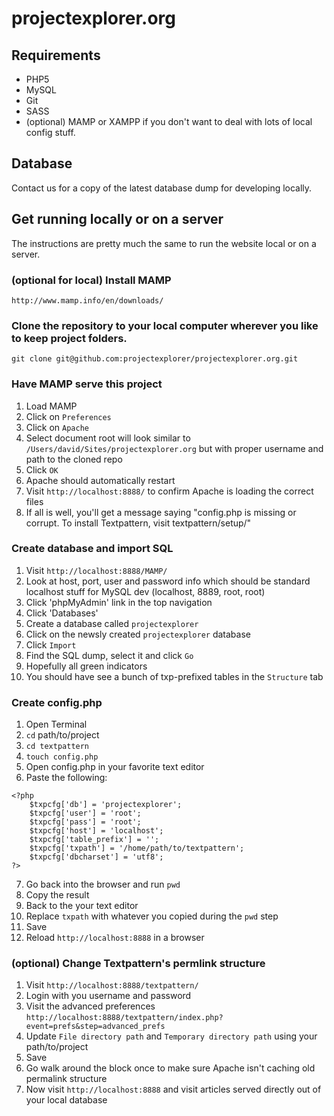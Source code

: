 projectexplorer.org
===================

## Requirements

* PHP5
* MySQL
* Git
* SASS
* (optional) MAMP or XAMPP if you don't want to deal with lots of local config stuff.

## Database

Contact us for a copy of the latest database dump for developing locally.

## Get running locally or on a server

The instructions are pretty much the same to run the website local or on a server.

### (optional for local) Install MAMP

`http://www.mamp.info/en/downloads/`

### Clone the repository to your local computer wherever you like to keep project folders.

`git clone git@github.com:projectexplorer/projectexplorer.org.git`

### Have MAMP serve this project

1. Load MAMP
2. Click on `Preferences`
3. Click on `Apache`
4. Select document root will look similar to `/Users/david/Sites/projectexplorer.org` but with proper username and path to the cloned repo
5. Click `OK`
6. Apache should automatically restart
7. Visit `http://localhost:8888/` to confirm Apache is loading the correct files
8. If all is well, you'll get a message saying "config.php is missing or corrupt. To install Textpattern, visit textpattern/setup/"

### Create database and import SQL

1. Visit `http://localhost:8888/MAMP/`
2. Look at host, port, user and password info which should be standard localhost stuff for MySQL dev (localhost, 8889, root, root)
3. Click 'phpMyAdmin' link in the top navigation
4. Click 'Databases'
5. Create a database called `projectexplorer`
6. Click on the newsly created `projectexplorer` database
7. Click `Import`
8. Find the SQL dump, select it and click `Go`
9. Hopefully all green indicators
10. You should have see a bunch of txp-prefixed tables in the `Structure` tab

### Create config.php

1. Open Terminal
2. `cd` path/to/project
3. `cd textpattern`
4. `touch config.php`
5. Open config.php in your favorite text editor
6. Paste the following: 
```
<?php
    $txpcfg['db'] = 'projectexplorer';
    $txpcfg['user'] = 'root';
    $txpcfg['pass'] = 'root';
    $txpcfg['host'] = 'localhost';
    $txpcfg['table_prefix'] = '';
    $txpcfg['txpath'] = '/home/path/to/textpattern';
    $txpcfg['dbcharset'] = 'utf8';
?>
```
7. Go back into the browser and run `pwd`
8. Copy the result
9. Back to the your text editor
10. Replace `txpath` with whatever you copied during the `pwd` step
11. Save
12. Reload `http://localhost:8888` in a browser

### (optional) Change Textpattern's permlink structure

1. Visit `http://localhost:8888/textpattern/`
2. Login with you username and password
3. Visit the advanced preferences `http://localhost:8888/textpattern/index.php?event=prefs&step=advanced_prefs`
4. Update `File directory path` and `Temporary directory path` using your path/to/project
5. Save
6. Go walk around the block once to make sure Apache isn't caching old permalink structure
7. Now visit `http://localhost:8888` and visit articles served directly out of your local database